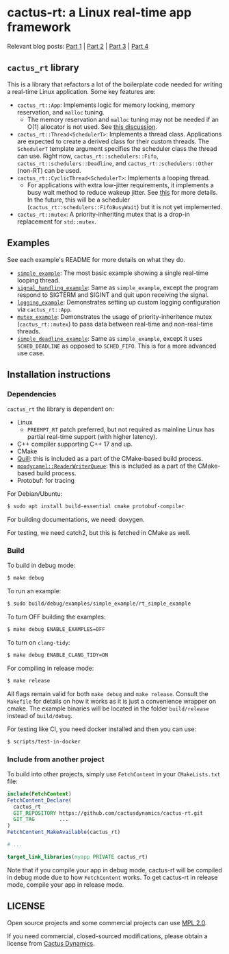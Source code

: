 cactus-rt: a Linux real-time app framework
==========================================

Relevant blog posts: [Part 1](https://shuhaowu.com/blog/2022/01-linux-rt-appdev-part1.html) | [Part 2](https://shuhaowu.com/blog/2022/02-linux-rt-appdev-part2.html) | [Part 3](https://shuhaowu.com/blog/2022/03-linux-rt-appdev-part3.html) | [Part 4](https://shuhaowu.com/blog/2022/04-linux-rt-appdev-part4.html)

`cactus_rt` library
-------------------

This is a library that refactors a lot of the boilerplate code needed for
writing a real-time Linux application. Some key features are:

* `cactus_rt::App`: Implements logic for memory locking, memory reservation, and
  `malloc` tuning.
  * The memory reservation and `malloc` tuning may not be needed if an O(1)
    allocator is not used. See [this discussion](https://github.com/ros-realtime/ros2-realtime-examples/issues/9>).
* `cactus_rt::Thread<SchedulerT>`: Implements a thread class. Applications are
  expected to create a derived class for their custom threads. The `SchedulerT`
  template argument specifies the scheduler class the thread can use. Right now,
  `cactus_rt::schedulers::Fifo`, `cactus_rt::schedulers::Deadline`, and
  `cactus_rt::schedulers::Other` (non-RT) can be used.
* `cactus_rt::CyclicThread<SchedulerT>`: Implements a looping thread.
  * For applications with extra low-jitter requirements, it implements a busy
    wait method to reduce wakeup jitter. See [this](https://shuhaowu.com/blog/2022/04-linux-rt-appdev-part4.html#trick-to-deal-with-wake-up-jitter)
    for more details. In the future, this will be a scheduler
    (`cactus_rt::schedulers::FifoBusyWait`) but it is not yet implemented.
* `cactus_rt::mutex`: A priority-inheriting mutex that is a drop-in replacement
  for `std::mutex`.

Examples
--------

See each example's README for more details on what they do.

* [`simple_example`](examples/simple_example/): The most basic example showing
  a single real-time looping thread.
* [`signal_handling_example`](examples/signal_handling_example/): Same as
  `simple_example`, except the program respond to SIGTERM and SIGINT and quit
  upon receiving the signal.
* [`logging_example`](examples/logging_example/): Demonstrates setting up custom
  logging configuration via `cactus_rt::App`.
* [`mutex_example`](examples/mutex_example/): Demonstrates the usage of
  priority-inheritence mutex (`cactus_rt::mutex`) to pass data between real-time
  and non-real-time threads.
* [`simple_deadline_example`](examples/simple_deadline_example/): Same as
  `simple_example`, except it uses `SCHED_DEADLINE` as opposed to `SCHED_FIFO`.
  This is for a more advanced use case.


Installation instructions
-------------------------

### Dependencies

`cactus_rt` the library is dependent on:

* Linux
  * `PREEMPT_RT` patch preferred, but not required as mainline Linux has partial
    real-time support (with higher latency).
* C++ compiler supporting C++ 17 and up.
* CMake
* [Quill](https://github.com/odygrd/quill): this is included as a part of the CMake-based build process.
* [`moodycamel::ReaderWriterQueue`](https://github.com/cameron314/readerwriterqueue): this is included as a part of the CMake-based build process.
* Protobuf: for tracing

For Debian/Ubuntu:

```bash
$ sudo apt install build-essential cmake protobuf-compiler
```

For building documentations, we need: doxygen.

For testing, we need catch2, but this is fetched in CMake as well.

### Build

To build in debug mode:

```bash
$ make debug
```

To run an example:

```bash
$ sudo build/debug/examples/simple_example/rt_simple_example
```

To turn OFF building the examples:

```bash
$ make debug ENABLE_EXAMPLES=OFF
```

To turn on `clang-tidy`:

```bash
$ make debug ENABLE_CLANG_TIDY=ON
```

For compiling in release mode:

```bash
$ make release
```

All flags remain valid for both `make debug` and `make release`. Consult
the `Makefile` for details on how it works as it is just a convenience
wrapper on cmake. The example binaries will be located in the folder
`build/release` instead of `build/debug`.

For testing like CI, you need docker installed and then you can use:

```bash
$ scripts/test-in-docker
```

### Include from another project

To build into other projects, simply use `FetchContent` in your
`CMakeLists.txt` file:

```cmake
include(FetchContent)
FetchContent_Declare(
  cactus_rt
  GIT_REPOSITORY https://github.com/cactusdynamics/cactus-rt.git
  GIT_TAG        ...
)
FetchContent_MakeAvailable(cactus_rt)

# ...

target_link_libraries(myapp PRIVATE cactus_rt)
```

Note that if you compile your app in debug mode, cactus-rt will be compiled in
debug mode due to how `FetchContent` works. To get cactus-rt in release mode,
compile your app in release mode.

LICENSE
-------

Open source projects and some commercial projects can use [MPL 2.0](https://www.mozilla.org/MPL/2.0/).

If you need commercial, closed-sourced modifications, please obtain a license from [Cactus Dynamics](https://cactusdynamics.com).
